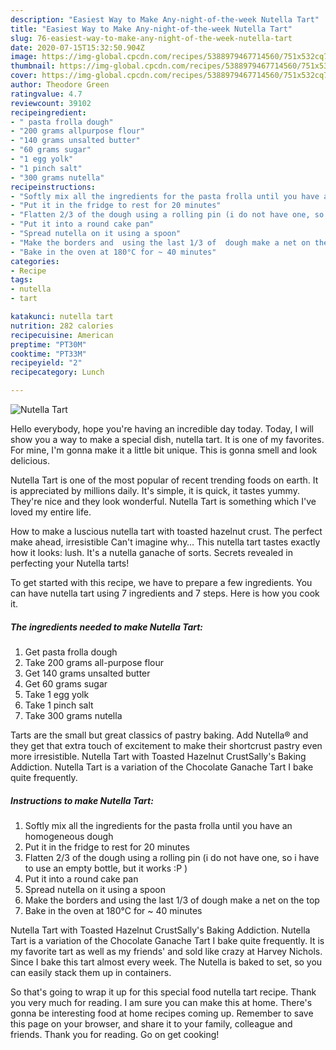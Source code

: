 ```yaml
---
description: "Easiest Way to Make Any-night-of-the-week Nutella Tart"
title: "Easiest Way to Make Any-night-of-the-week Nutella Tart"
slug: 76-easiest-way-to-make-any-night-of-the-week-nutella-tart
date: 2020-07-15T15:32:50.904Z
image: https://img-global.cpcdn.com/recipes/5388979467714560/751x532cq70/nutella-tart-recipe-main-photo.jpg
thumbnail: https://img-global.cpcdn.com/recipes/5388979467714560/751x532cq70/nutella-tart-recipe-main-photo.jpg
cover: https://img-global.cpcdn.com/recipes/5388979467714560/751x532cq70/nutella-tart-recipe-main-photo.jpg
author: Theodore Green
ratingvalue: 4.7
reviewcount: 39102
recipeingredient:
- " pasta frolla dough"
- "200 grams allpurpose flour"
- "140 grams unsalted butter"
- "60 grams sugar"
- "1 egg yolk"
- "1 pinch salt"
- "300 grams nutella"
recipeinstructions:
- "Softly mix all the ingredients for the pasta frolla until you have an homogeneous dough"
- "Put it in the fridge to rest for 20 minutes"
- "Flatten 2/3 of the dough using a rolling pin (i do not have one, so i have to use an empty bottle, but it works :P )"
- "Put it into a round cake pan"
- "Spread nutella on it using a spoon"
- "Make the borders and  using the last 1/3 of  dough make a net on the top"
- "Bake in the oven at 180°C for ~ 40 minutes"
categories:
- Recipe
tags:
- nutella
- tart

katakunci: nutella tart 
nutrition: 282 calories
recipecuisine: American
preptime: "PT30M"
cooktime: "PT33M"
recipeyield: "2"
recipecategory: Lunch

---
```



![Nutella Tart](https://img-global.cpcdn.com/recipes/5388979467714560/751x532cq70/nutella-tart-recipe-main-photo.jpg)

Hello everybody, hope you're having an incredible day today. Today, I will show you a way to make a special dish, nutella tart. It is one of my favorites. For mine, I'm gonna make it a little bit unique. This is gonna smell and look delicious.

Nutella Tart is one of the most popular of recent trending foods on earth. It is appreciated by millions daily. It's simple, it is quick, it tastes yummy. They're nice and they look wonderful. Nutella Tart is something which I've loved my entire life.

How to make a luscious nutella tart with toasted hazelnut crust. The perfect make ahead, irresistible Can&#39;t imagine why… This nutella tart tastes exactly how it looks: lush. It&#39;s a nutella ganache of sorts. Secrets revealed in perfecting your Nutella tarts!


To get started with this recipe, we have to prepare a few ingredients. You can have nutella tart using 7 ingredients and 7 steps. Here is how you cook it.

<!--inarticleads1-->

##### The ingredients needed to make Nutella Tart:

1. Get  pasta frolla dough
1. Take 200 grams all-purpose flour
1. Get 140 grams unsalted butter
1. Get 60 grams sugar
1. Take 1 egg yolk
1. Take 1 pinch salt
1. Take 300 grams nutella


Tarts are the small but great classics of pastry baking. Add Nutella® and they get that extra touch of excitement to make their shortcrust pastry even more irresistible. Nutella Tart with Toasted Hazelnut CrustSally&#39;s Baking Addiction. Nutella Tart is a variation of the Chocolate Ganache Tart I bake quite frequently. 

<!--inarticleads2-->

##### Instructions to make Nutella Tart:

1. Softly mix all the ingredients for the pasta frolla until you have an homogeneous dough
1. Put it in the fridge to rest for 20 minutes
1. Flatten 2/3 of the dough using a rolling pin (i do not have one, so i have to use an empty bottle, but it works :P )
1. Put it into a round cake pan
1. Spread nutella on it using a spoon
1. Make the borders and  using the last 1/3 of  dough make a net on the top
1. Bake in the oven at 180°C for ~ 40 minutes


Nutella Tart with Toasted Hazelnut CrustSally&#39;s Baking Addiction. Nutella Tart is a variation of the Chocolate Ganache Tart I bake quite frequently. It is my favorite tart as well as my friends&#39; and sold like crazy at Harvey Nichols. Since I bake this tart almost every week. The Nutella is baked to set, so you can easily stack them up in containers. 

So that's going to wrap it up for this special food nutella tart recipe. Thank you very much for reading. I am sure you can make this at home. There's gonna be interesting food at home recipes coming up. Remember to save this page on your browser, and share it to your family, colleague and friends. Thank you for reading. Go on get cooking!
